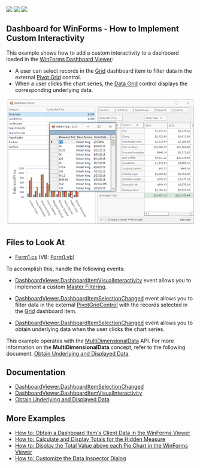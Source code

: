 <!-- default badges list -->
![](https://img.shields.io/endpoint?url=https://codecentral.devexpress.com/api/v1/VersionRange/128580605/18.2.4%2B)
[![](https://img.shields.io/badge/Open_in_DevExpress_Support_Center-FF7200?style=flat-square&logo=DevExpress&logoColor=white)](https://supportcenter.devexpress.com/ticket/details/T189795)
[![](https://img.shields.io/badge/📖_How_to_use_DevExpress_Examples-e9f6fc?style=flat-square)](https://docs.devexpress.com/GeneralInformation/403183)
<!-- default badges end -->

## Dashboard for WinForms - How to Implement Custom Interactivity

This example shows how to add a custom interactivity to a dashboard loaded in the [WinForms Dashboard Viewer](https://docs.devexpress.com/Dashboard/117122/winforms-dashboard/winforms-viewer):
- A user can select records in the [Grid](https://docs.devexpress.com/Dashboard/15150) dashboard item to filter data in the external [Pivot Grid](https://docs.devexpress.com/WindowsForms/3409) control. 
- When a user clicks the chart series, the [Data Grid](https://docs.devexpress.com/WindowsForms/3455/controls-and-libraries/data-grid) control displays the corresponding underlying data.

![screenshot](https://github.com/DevExpress-Examples/how-to-add-custom-interactivity-to-a-dashboard-displayed-in-the-winforms-viewer-t189795/blob/18.2.4%2B/images/screenshot.png)

<!-- default file list -->
## Files to Look At

* [Form1.cs](./CS/Dashboard_CustomVisualInteractivity/Form1.cs) (VB: [Form1.vb](./VB/Dashboard_CustomVisualInteractivity/Form1.vb))
<!-- default file list end -->

To accomplish this, handle the following events:

* [DashboardViewer.DashboardItemVisualInteractivity](https://docs.devexpress.com/Dashboard/DevExpress.DashboardWin.DashboardViewer.DashboardItemVisualInteractivity) event allows you to implement a custom [Master Filtering](https://docs.devexpress.com/Dashboard/116912).

* [DashboardViewer.DashboardItemSelectionChanged](https://docs.devexpress.com/Dashboard/DevExpress.DashboardWin.DashboardViewer.DashboardItemSelectionChanged) event allows you to filter data in the external [PivotGridControl](https://docs.devexpress.com/WindowsForms/3409) with the records selected in the [Grid](https://docs.devexpress.com/Dashboard/15150) dashboard item.

* [DashboardViewer.DashboardItemSelectionChanged](https://docs.devexpress.com/Dashboard/DevExpress.DashboardWin.DashboardViewer.DashboardItemSelectionChanged) event allows you to obtain underlying data when the user clicks the chart series.


This example operates with the [MultiDimensionalData](https://docs.devexpress.com/Dashboard/DevExpress.DashboardCommon.ViewerData.MultiDimensionalData) API. For more information on the **MultiDimensionalData** concept, refer to the following document: [Obtain Underlying and Displayed Data](https://docs.devexpress.com/Dashboard/17269/winforms-dashboard/winforms-viewer/obtaining-underlying-and-displayed-data).

## Documentation

* [DashboardViewer.DashboardItemSelectionChanged](https://docs.devexpress.com/Dashboard/DevExpress.DashboardWin.DashboardViewer.DashboardItemSelectionChanged)
* [DashboardViewer.DashboardItemVisualInteractivity](https://docs.devexpress.com/Dashboard/DevExpress.DashboardWin.DashboardViewer.DashboardItemVisualInteractivity)
* [Obtain Underlying and Displayed Data](https://docs.devexpress.com/Dashboard/17269/winforms-dashboard/winforms-viewer/obtaining-underlying-and-displayed-data)

## More Examples 

* [How to: Obtain a Dashboard Item's Client Data in the WinForms Viewer](https://github.com/DevExpress-Examples/how-to-obtain-a-dashboard-items-client-data-in-the-winforms-viewer-t140553)
* [How to: Calculate and Display Totals for the Hidden Measure](https://github.com/DevExpress-Examples/winforms-dashboard-how-to-display-hidden-field-totals)
* [How to: Display the Total Value above each Pie Chart in the WinForms Viewer](https://github.com/DevExpress-Examples/how-to-display-the-total-value-above-each-pie-chart)
* [How to: Customize the Data Inspector Dialog](https://github.com/DevExpress-Examples/winforms-dashboard-data-inspector-customization)
